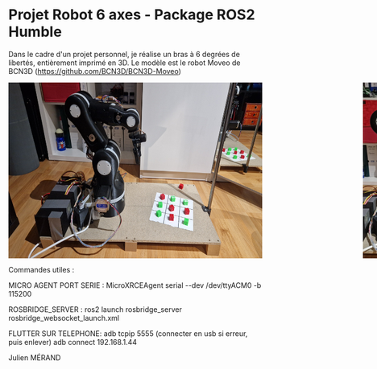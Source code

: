 # Projet Robot 6 axes - Package ROS2 Humble
Dans le cadre d'un projet personnel, je réalise un bras à 6 degrées de libertés, entièrement imprimé en 3D.
Le modèle est le robot Moveo de BCN3D (https://github.com/BCN3D/BCN3D-Moveo)

<div style="display: flex;">
    <img src="/Images/Station.jpg" alt="Image 1" height="350" style="margin-right: 100px;">
    <img src="/Images/Robot.jpg" alt="Image 2" height="350" style="margin-left: 100px;">
</div>

Commandes utiles :

MICRO AGENT PORT SERIE :
MicroXRCEAgent serial --dev /dev/ttyACM0 -b 115200

ROSBRIDGE_SERVER :
ros2 launch rosbridge_server rosbridge_websocket_launch.xml

FLUTTER SUR TELEPHONE:
adb tcpip 5555   (connecter en usb si erreur, puis enlever)
adb connect 192.168.1.44


Julien MÉRAND
